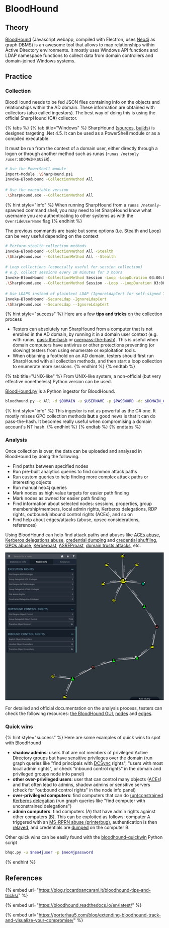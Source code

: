 # BloodHound

## Theory

[BloodHound](https://github.com/BloodHoundAD/BloodHound) \(Javascript webapp, compiled with Electron, uses [Neo4j](https://neo4j.com/) as graph DBMS\) is an awesome tool that allows to map relationships within Active Directory environments. It mostly uses Windows API functions and LDAP namespace functions to collect data from domain controllers and domain-joined Windows systems.

## Practice

### Collection

BloodHound needs to be fed JSON files containing info on the objects and relationships within the AD domain. These information are obtained with collectors \(also called ingestors\). The best way of doing this is using the official SharpHound \(C\#\) collector.

{% tabs %}
{% tab title="Windows" %}
SharpHound \([sources](https://github.com/BloodHoundAD/SharpHound3), [builds](https://github.com/BloodHoundAD/BloodHound/tree/master/Ingestors)\) is designed targeting .Net 4.5. It can be used as a PowerShell module or as a compiled executable.

It must be run from the context of a domain user, either directly through a logon or through another method such as runas \(`runas /netonly /user:$DOMAIN\$USER`\).

```bash
# Use the PowerShell module
Import-Module .\SharpHound.ps1
Invoke-BloodHound -CollectionMethod All

# Use the executable version
.\SharpHound.exe --CollectionMethod All
```

{% hint style="info" %}
When running SharpHound from a `runas /netonly`-spawned command shell, you may need to let SharpHound know what username you are authenticating to other systems as with the `OverrideUserName` flag
{% endhint %}

The previous commands are basic but some options \(i.e. Stealth and Loop\) can be very useful depending on the context

```bash
# Perform stealth collection methods
Invoke-BloodHound -CollectionMethod All -Stealth
.\SharpHound.exe --CollectionMethod All --Stealth

# Loop collections (especially useful for session collection)
# e.g. collect sessions every 10 minutes for 3 hours
Invoke-BloodHound -CollectionMethod Session -Loop -LoopDuration 03:00:00 -LoopInterval 00:10:00
.\SharpHound.exe --CollectionMethod Session --Loop --LoopDuration 03:00:00 --LoopInterval 00:10:00

# Use LDAPS instead of plaintext LDAP (IgnoreLdapCert for self-signed TLS/SSL certificates)
Invoke-BloodHound -SecureLdap -IgnoreLdapCert
.\SharpHound.exe --SecureLdap --IgnoreLdapCert
```

{% hint style="success" %}
Here are a few **tips and tricks** on the collection process

* Testers can absolutely run SharpHound from a computer that is not enrolled in the AD domain, by running it in a domain user context \(e.g. with runas, [pass-the-hash](../movement/abusing-lm-and-ntlm/pass-the-hash.md) or [overpass-the-hash](../movement/abusing-kerberos/pass-the-key.md)\). This is useful when domain computers have antivirus or other protections preventing \(or slowing\) testers from using enumerate or exploitation tools.
* When obtaining a foothold on an AD domain, testers should first run SharpHound with all collection methods, and then start a loop collection to enumerate more sessions.
{% endhint %}
{% endtab %}

{% tab title="UNIX-like" %}
From UNIX-like system, a non-official \(but very effective nonetheless\) Python version can be used.

[BloodHound.py](https://github.com/fox-it/BloodHound.py) is a Python ingestor for BloodHound.

```bash
bloodhound.py -c All -d $DOMAIN -u $USERNAME -p $PASSWORD -dc $DOMAIN_CONTROLLER
```

{% hint style="info" %}
This ingestor is not as powerful as the C\# one. It mostly misses GPO collection methods **but** a good news is that it can do pass-the-hash. It becomes really useful when compromising a domain account's NT hash.
{% endhint %}
{% endtab %}
{% endtabs %}

### Analysis

Once collection is over, the data can be uploaded and analysed in BloodHound by doing the following.

* Find paths between specified nodes
* Run pre-built analytics queries to find common attack paths
* Run custom queries to help finding more complex attack paths or interesting objects
* Run manual neo4j queries
* Mark nodes as high value targets for easier path finding
* Mark nodes as owned for easier path finding
* Find information about selected nodes: sessions, properties, group membership/members, local admin rights, Kerberos delegations, RDP rights, outbound/inbound control rights \(ACEs\), and so on
* Find help about edges/attacks \(abuse, opsec considerations, references\)

Using BloodHound can help find attack paths and abuses like [ACEs abuse](../movement/abusing-aces/), [Kerberos delegations abuse](../movement/abusing-kerberos/delegations.md), [credential dumping](../movement/credentials/dumping/) and [credential shuffling](../movement/credentials/credential-shuffling.md), [GPOs abuse](../movement/abusing-gpos.md), [Kerberoast](../movement/abusing-kerberos/kerberoast.md), [ASREProast](../movement/abusing-kerberos/asreproast.md), [domain trusts attacks](../movement/domain-trusts.md), etc.

![](../../.gitbook/assets/screenshot-from-2020-12-08-15-29-30.png)

For detailed and official documentation on the analysis process, testers can check the following resources: [the BloodHound GUI](https://bloodhound.readthedocs.io/en/latest/data-analysis/bloodhound-gui.html), [nodes](https://bloodhound.readthedocs.io/en/latest/data-analysis/nodes.html) and [edges](https://bloodhound.readthedocs.io/en/latest/data-analysis/edges.html).

### Quick wins

{% hint style="success" %}
Here are some examples of quick wins to spot with BloodHound

* **shadow admins**: users that are not members of privileged Active Directory groups but have sensitive privileges over the domain \(run graph queries like "find principals with [DCSync](../movement/credentials/dumping/dcsync.md) rights", "users with most local admin rights", or check "inbound control rights" in the domain and privileged groups node info panel\)
* **other over-privileged users**: user that can control many objects \([ACEs](../movement/abusing-aces/)\) and that often lead to admins, shadow admins or sensitive servers \(check for "outbound control rights" in the node info panel\)
* **over-privileged computers**: find computers that can do [\(un\)constrained Kerberos delegation](../movement/abusing-kerberos/delegations.md) \(run graph queries like "find computer with unconstrained delegations"\)
* **admin computers**: find computers \(A\) that have admin rights against other computers \(B\). This can be exploited as follows: computer A triggered with an [MS-RPRN abuse \(printerbug\),](../movement/coerced-authentications/printer-bug-ms-rprn-abuse.md) authentication is then [relayed](../movement/abusing-lm-and-ntlm/relay.md), and credentials are [dumped](../movement/credentials/dumping/) on the computer B.

Other quick wins can be easily found with the [bloodhound-quickwin](https://github.com/kaluche/bloodhound-quickwin) Python script

```bash
bhqc.py -u $neo4juser -p $neo4jpassword
```
{% endhint %}

## References

{% embed url="https://blog.riccardoancarani.it/bloodhound-tips-and-tricks/" %}

{% embed url="https://bloodhound.readthedocs.io/en/latest/" %}

{% embed url="https://porterhau5.com/blog/extending-bloodhound-track-and-visualize-your-compromise/" %}



